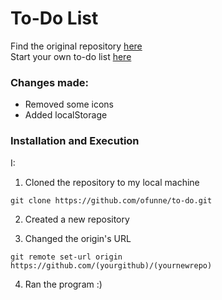 # To-Do List

Find the original repository [here](https://github.com/cutiecoding/js-to-do-list) <br>
Start your own to-do list [here](https://witty-forest-02384a210.1.azurestaticapps.net)

### Changes made:

- Removed some icons
- Added localStorage

### Installation and Execution

I:

1. Cloned the repository to my local machine
```
git clone https://github.com/ofunne/to-do.git
```
2. Created a new repository

3. Changed the origin's URL
```
git remote set-url origin https://github.com/(yourgithub)/(yournewrepo)
```
4. Ran the program :)
